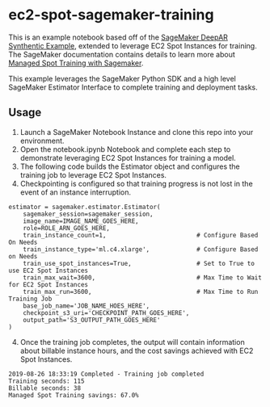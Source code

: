 # ec2-spot-sagemaker-training

This is an example notebook based off of the [SageMaker DeepAR Synthentic Example](https://github.com/awslabs/amazon-sagemaker-examples/tree/master/introduction_to_amazon_algorithms/deepar_synthetic), extended to leverage EC2 Spot Instances for training. The SageMaker documentation contains details to learn more about [Managed Spot Training with Sagemaker](https://docs.aws.amazon.com/sagemaker/latest/dg/model-managed-spot-training.html).

This example leverages the SageMaker Python SDK [](https://github.com/aws/sagemaker-python-sdk) and a high level SageMaker Estimator Interface to complete training and deployment tasks.

## Usage

1. Launch a SageMaker Notebook Instance and clone this repo into your environment.
2. Open the notebook.ipynb Notebook and complete each step to demonstrate leveraging EC2 Spot Instances for training a model.
3. The following code builds the Estimator object and configures the training job to leverage EC2 Spot Instances.
4. Checkpointing is configured so that training progress is not lost in the event of an instance interruption.

```
estimator = sagemaker.estimator.Estimator(
    sagemaker_session=sagemaker_session,
    image_name=IMAGE_NAME_GOES_HERE,
    role=ROLE_ARN_GOES_HERE,
    train_instance_count=1,                         # Configure Based On Needs
    train_instance_type='ml.c4.xlarge',             # Configure Based on Needs
    train_use_spot_instances=True,                  # Set to True to use EC2 Spot Instances
    train_max_wait=3600,                            # Max Time to Wait for EC2 Spot Instances
    train_max_run=3600,                             # Max Time to Run Training Job
    base_job_name='JOB_NAME_HOES_HERE',
    checkpoint_s3_uri='CHECKPOINT_PATH_GOES_HERE',
    output_path='S3_OUTPUT_PATH_GOES_HERE'
)
```

4. Once the training job completes, the output will contain information about billable instance hours, and the cost savings achieved with EC2 Spot Instances.

```
2019-08-26 18:33:19 Completed - Training job completed
Training seconds: 115
Billable seconds: 38
Managed Spot Training savings: 67.0%
```